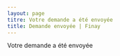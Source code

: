 ```yaml
---
layout: page
titre: Votre demande a été envoyée
title: Demande envoyée | Finay
---
```

Votre demande a été envoyée

